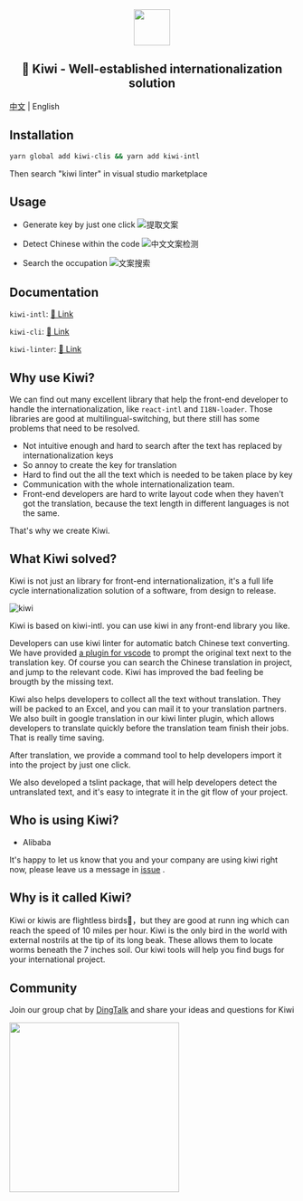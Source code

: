 <div align="center">
  <img src="https://img.alicdn.com/tfs/TB1wHaqyYGYBuNjy0FoXXciBFXa-512-512.svg" height="64">
  <h2>🐤 Kiwi - Well-established internationalization solution</h2>
</div>

[中文](https://github.com/zhuqingguang/kiwi) | English

## Installation

```bash
yarn global add kiwi-clis && yarn add kiwi-intl
```

Then search "kiwi linter" in visual studio marketplace



## Usage

- Generate key by just one click
![提取文案](https://camo.githubusercontent.com/826598e27116fd0fb0b0931fc60ffbebecaa0075/68747470733a2f2f696d672e616c6963646e2e636f6d2f7466732f5442314559454e66546e49384b4a6a79304666585863646f5658612d313030362d3336382e676966)

- Detect Chinese within the code
![中文文案检测](https://camo.githubusercontent.com/8a537d1c20e689087ef6a0035761e3048f820852/68747470733a2f2f696d672e616c6963646e2e636f6d2f7466732f54423143485a527278475942754e6a7930466e585858356c7058612d313038382d3536382e706e67)

- Search the occupation
![文案搜索](https://camo.githubusercontent.com/c7385ffa640bcdd8c7e8037abd0e920f4b22e8dd/68747470733a2f2f696d672e616c6963646e2e636f6d2f7466732f544231647a663872704f5742754e6a7930466958585846785658612d313235362d3730302e706e67)



## Documentation

`kiwi-intl`: [📝 Link](https://github.com/zhuqingguang/kiwi/tree/master/kiwi-intl)

`kiwi-cli`: [📝 Link](https://github.com/zhuqingguang/kiwi/tree/master/kiwi-cli)

`kiwi-linter`: [📝 Link](https://github.com/zhuqingguang/kiwi/tree/master/kiwi-linter)



## Why use Kiwi?

We can find out many excellent library that help the front-end developer to handle the internationalization, like `react-intl` and `I18N-loader`. Those libraries are good at multilingual-switching, but there still has some problems that need to be resolved.

- Not intuitive enough and hard to search after the text has replaced by internationalization keys
- So annoy to create the key for translation
- Hard to find out the all the text which is needed to be taken place by key
- Communication with the whole internationalization team.
- Front-end developers are hard to write layout code when they haven't got the translation, because the text length in different languages is not the same.

That's why we create Kiwi.


## What Kiwi solved?

Kiwi is not just an library for front-end internationalization, it's a full life cycle internationalization solution of a software, from design to release.

![kiwi](https://img.alicdn.com/tfs/TB1r_AzCW6qK1RjSZFmXXX0PFXa-1006-722.png)

Kiwi is based on kiwi-intl. you can use kiwi in any front-end library you like.

Developers can use kiwi linter for automatic batch Chinese text converting. We have provided [a plugin for vscode](https://marketplace.visualstudio.com/items?itemName=undefinedvs.better-i18n-linter) to prompt the original text next to the translation key. Of course you can search the Chinese translation in project, and jump to the relevant code. Kiwi has improved the bad feeling be brougth by the missing text.

Kiwi also helps developers to collect all the text without translation. They will be packed to an Excel, and you can mail it to your translation partners. We also built in google translation in our kiwi linter plugin, which allows developers to translate quickly before the translation team finish their jobs. That is really time saving.

After translation, we provide a command tool to help developers import it into the project by just one click.

We also developed a tslint package, that will help developers detect the untranslated text, and it's easy to integrate it in the git flow of your project.



## Who is using  Kiwi?

- Alibaba

It's happy to let us know that you and your company are using kiwi right now,  please leave us a message in [issue](https://github.com/zhuqingguang/kiwi/issues) .



## Why is it called Kiwi?

Kiwi or kiwis are flightless birds🐤，but they are good at runn
ing which can reach the speed of 10 miles per hour. Kiwi is the only bird in the world with external nostrils at the tip of its long beak. These allows them to locate worms beneath the 7 inches soil. Our kiwi tools will help you find bugs for your international project.



## Community

Join our group chat by [DingTalk](https://www.dingtalk.com/en) and share your ideas and questions for Kiwi

<img src="https://img.alicdn.com/tfs/TB1SKKfNjTpK1RjSZKPXXa3UpXa-1242-1602.jpg" height="300">